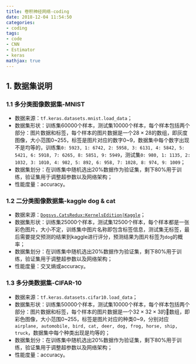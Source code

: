 ```yaml
---
title: 卷积神经网络-coding
date: 2018-12-04 11:54:50
categories:
- coding
tags:
- code
- CNN
- Estimator
- keras
mathjax: true
---
```


## 1. 数据集说明

### 1.1 多分类图像数据集-MNIST

* 数据来源：`tf.keras.datasets.mnist.load_data`；
* 数据集形状：训练集60000个样本，测试集10000个样本，每个样本包括两个部分：图片数据和标签，每个样本的图片数据是一个$28 \times 28$的数组，即灰度图像，大小范围0~255，标签是图片对应的数字0~9，数据集中每个数字出现不是均等的，训练集`0: 5923, 1: 6742, 2: 5958, 3: 6131, 4: 5842, 5: 5421, 6: 5918, 7: 6265, 8: 5851, 9: 5949`，测试集`0: 980, 1: 1135, 2: 1032, 3: 1010, 4: 982, 5: 892, 6: 958, 7: 1028, 8: 974, 9: 1009`；
* 数据集划分：在训练集中随机选出20%数据作为验证集，剩下80%用于训练，验证集用于调整超参数以及网络架构；
* 性能度量：accuracy。

### 1.2 二分类图像数据集-kaggle dog & cat

* 数据来源：[`Dogsvs.CatsRedux:KernelsEdition|Kaggle`](https://www.kaggle.com/c/dogs-vs-cats-redux-kernels-edition/data)；
* 数据集形状：训练集25000个样本，测试集12500个样本，每个样本都是一张彩色图片，大小不定，训练集中图片名称即包含标签信息，测试集无标签，最后需要提交预测的结果到kaggle进行评分，预测结果为图片标签为`dog`的概率；
* 数据集划分：在训练集中随机选出20%数据作为验证集，剩下80%用于训练，验证集用于调整超参数以及网络架构；
* 性能度量：交叉熵或accuracy。

### 1.3 多分类数据集-CIFAR-10

* 数据来源：`tf.keras.datasets.cifar10.load_data`；
* 数据集形状：训练集50000个样本，测试集10000个样本，每个样本包括两个部分：图片数据和标签，每个样本的图片数据是一个$32 \times 32 \times 3$的数组，即彩色图像，大小范围0~255，标签是图片对应的种类0~9，分别对应`airplane, automobile, bird, cat, deer, dog, frog, horse, ship, truck`，数据集中每个种类出现是均等的；
* 数据集划分：在训练集中随机选出20%数据作为验证集，剩下80%用于训练，验证集用于调整超参数以及网络架构；
* 性能度量：accuracy。

<!-- more -->
